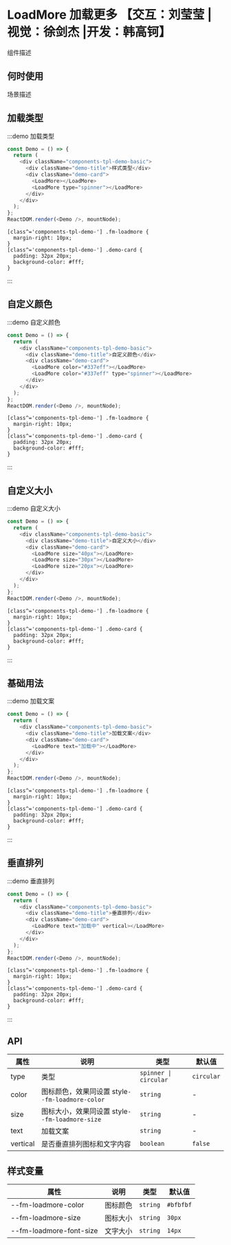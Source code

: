 # LoadMore 加载更多 【交互：刘莹莹 |视觉：徐剑杰 |开发：韩高钶】

组件描述

## 何时使用

场景描述

## 加载类型

:::demo 加载类型

```js
const Demo = () => {
  return (
    <div className="components-tpl-demo-basic">
      <div className="demo-title">样式类型</div>
      <div className="demo-card">
        <LoadMore></LoadMore>
        <LoadMore type="spinner"></LoadMore>
      </div>
    </div>
  );
};
ReactDOM.render(<Demo />, mountNode);
```

```less
[class^='components-tpl-demo-'] .fm-loadmore {
  margin-right: 10px;
}
[class^='components-tpl-demo-'] .demo-card {
  padding: 32px 20px;
  background-color: #fff;
}
```

:::

## 自定义颜色

:::demo 自定义颜色

```js
const Demo = () => {
  return (
    <div className="components-tpl-demo-basic">
      <div className="demo-title">自定义颜色</div>
      <div className="demo-card">
        <LoadMore color="#337eff"></LoadMore>
        <LoadMore color="#337eff" type="spinner"></LoadMore>
      </div>
    </div>
  );
};
ReactDOM.render(<Demo />, mountNode);
```

```less
[class^='components-tpl-demo-'] .fm-loadmore {
  margin-right: 10px;
}
[class^='components-tpl-demo-'] .demo-card {
  padding: 32px 20px;
  background-color: #fff;
}
```

:::

## 自定义大小

:::demo 自定义大小

```js
const Demo = () => {
  return (
    <div className="components-tpl-demo-basic">
      <div className="demo-title">自定义大小</div>
      <div className="demo-card">
        <LoadMore size="40px"></LoadMore>
        <LoadMore size="30px"></LoadMore>
        <LoadMore size="20px"></LoadMore>
      </div>
    </div>
  );
};
ReactDOM.render(<Demo />, mountNode);
```

```less
[class^='components-tpl-demo-'] .fm-loadmore {
  margin-right: 10px;
}
[class^='components-tpl-demo-'] .demo-card {
  padding: 32px 20px;
  background-color: #fff;
}
```

:::

## 基础用法

:::demo 加载文案

```js
const Demo = () => {
  return (
    <div className="components-tpl-demo-basic">
      <div className="demo-title">加载文案</div>
      <div className="demo-card">
        <LoadMore text="加载中"></LoadMore>
      </div>
    </div>
  );
};
ReactDOM.render(<Demo />, mountNode);
```

```less
[class^='components-tpl-demo-'] .fm-loadmore {
  margin-right: 10px;
}
[class^='components-tpl-demo-'] .demo-card {
  padding: 32px 20px;
  background-color: #fff;
}
```

:::

## 垂直排列

:::demo 垂直排列

```js
const Demo = () => {
  return (
    <div className="components-tpl-demo-basic">
      <div className="demo-title">垂直排列</div>
      <div className="demo-card">
        <LoadMore text="加载中" vertical></LoadMore>
      </div>
    </div>
  );
};
ReactDOM.render(<Demo />, mountNode);
```

```less
[class^='components-tpl-demo-'] .fm-loadmore {
  margin-right: 10px;
}
[class^='components-tpl-demo-'] .demo-card {
  padding: 32px 20px;
  background-color: #fff;
}
```

:::

## API

| 属性     | 说明                                            | 类型                  | 默认值     |
| -------- | ----------------------------------------------- | --------------------- | ---------- |
| type     | 类型                                            | `spinner \| circular` | `circular` |
| color    | 图标颜色，效果同设置 style`--fm-loadmore-color` | `string`              | -          |
| size     | 图标大小，效果同设置 style`--fm-loadmore-size`  | `string`              | -          |
| text     | 加载文案                                        | `string`              | -          |
| vertical | 是否垂直排列图标和文字内容                      | `boolean`             | `false`    |

## 样式变量

| 属性                    | 说明     | 类型     | 默认值    |
| ----------------------- | -------- | -------- | --------- |
| --fm-loadmore-color     | 图标颜色 | `string` | `#bfbfbf` |
| --fm-loadmore-size      | 图标大小 | `string` | `30px`    |
| --fm-loadmore-font-size | 文字大小 | `string` | `14px`    |
